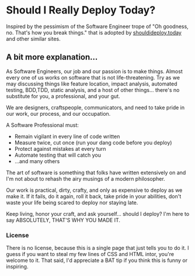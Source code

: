 # Should I Really Deploy Today?

Inspired by the pessimism of the Software Engineer trope of "Oh goodness,
no. That's how you break things." that is adopted by
[shouldideploy.today](https://shouldideploy.today) and other similar sites.

## A bit more explanation...

As Software Engineers, our job and our passion is to make things. Almost
every one of us works on software that is not life-threatening. Try as we
may discussing things like feature location, impact analysis, automated
testing, BDD,TDD, static analysis, and a host of other things... there's
no substitute for you, a professional, and your gut.

We are designers, craftspeople, communicators, and need to take pride in
our work, our process, and our occupation.

A Software Professional must:
- Remain vigilant in every line of code written
- Measure twice, cut once (run your dang code before you deploy)
- Protect against mistakes at every turn
- Automate testing that will catch you
- ...and many others

The art of software is something that folks have written extensively on
and I'm not about to rehash the airy musings of a modern philosopher.

Our work is practical, dirty, crafty, and only as expensive to deploy as
we make it. If it fails, do it again, roll it back, take pride in your
abilities, don't waste your life being scared to deploy nor staying late.

Keep living, honor your craft, and ask yourself... should I deploy? I'm
here to say ABSOLUTELY, THAT'S WHY YOU MADE IT.

### License

There is no license, because this is a single page that just tells you to
do it. I guess if you want to steal my few lines of CSS and HTML intor,
you're welcome to it. That said, I'd appreciate a BAT tip if you think this is funny
or inspiring.
